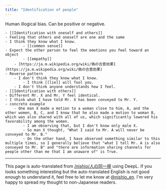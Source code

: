 ```yaml
---
title: "Identification of people"
---
```


Human illogical bias. Can be positive or negative.

    - [[Identification with oneself and others]]
    - Feeling that others and oneself are one and the same
    - I think they know what I know.
            - [[common sense]]
    - Expect the other person to feel the emotions you feel toward an object
            - [[empathy]]
        - [https://ja.m.wikipedia.org/wiki/偽の合意効果](https://ja.m.wikipedia.org/wiki/偽の合意効果)
    - Reverse pattern
        - I don't think they know what I know.
            - I think [[lie]] will fool you.
        - I don't think anyone understands how I feel.
    - [[Identification with others]]
    - Different Mr. X and Mr. Y feel identical.
    - I think what I have told Mr. X has been conveyed to Mr. Y.
    - concrete example
        - One man X made a motion to a woman close to him, A, and the other women, B, C, and I know that he also made a motion to woman B, which was also shared with all of us, which significantly lowered his favorability among the women.
            - I am observing that, but I don't know only male X.
            - So man X thought, "What I said to Mr. A will never be conveyed to Mr. B."
            - On the other hand, I have observed something similar to this multiple times, so I generally believe that "what I tell Mr. A is also conveyed to Mr. B" and "there are information sharing channels for people other than me that I am unaware of" is True.

---
This page is auto-translated from [/nishio/人の同一視](https://scrapbox.io/nishio/人の同一視) using DeepL. If you looks something interesting but the auto-translated English is not good enough to understand it, feel free to let me know at [@nishio_en](https://twitter.com/nishio_en). I'm very happy to spread my thought to non-Japanese readers.